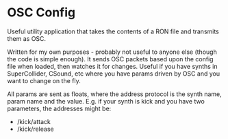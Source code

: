 # OSC Config

Useful utility application that takes the contents of a RON file and transmits them as OSC.

Written for my own purposes - probably not useful to anyone else (though the code is simple enough). It sends OSC packets based upon the config file when loaded, then watches it for changes. Useful if you have synths in SuperCollider, CSound, etc where you have params driven by OSC and you want to change on the fly.

All params are sent as floats, where the address protocol is the synth name, param name and the value. E.g. if your synth is kick and you have two parameters, the addresses might be:

- /kick/attack
- /kick/release
